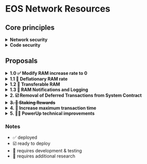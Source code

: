 # EOS Network Resources

## Core principles

<details>
<summary><b>Network security</b></summary>

- Voter participation must not decrease
- Network must not be at increased risk

</details>

<details>
<summary><b>Code security</b></summary>

- Minimal system contract modifications
- No risk of loss of funds
- Code review should contain minimal code complexity

</details>

## Proposals

<details>
<summary><b>1.0 ✅ Modify RAM increase rate to 0</b></summary>

> [Introduction & Motivation](https://github.com/EOS-Nation/eos-network-resources/tree/main/1.%20Modify%20RAM%20Increase%20Rate)

### Proposal

Set RAM increase rate to 0 bytes per block.

- `eosio::setramrate` to `bytes_per_block=0`

### MSIG

- https://bloks.io/msig/eosnationftw/setramrate

</details>


<details>
<summary><b>1.1 🚧 Deflationary RAM rate</b></summary>

### Proposal

- Allow for signed integer for `bytes_per_block` RAM rate (allows deflationary virtual RAM supply)

### Requirements
- Set `setramrate::bytes_per_block` to `int16_t` (signed integer)
- Set `global2::new_ram_per_block` to `int16_t` (signed integer)

### Preconditions
- `max_ram_size` cannot be below `total_ram_bytes_reserved`

### References

- **system_contract**
  - [update_ram_supply](https://github.com/eosnetworkfoundation/eos-system-contracts/blob/c6113dbec2282825ce8d1fb6396fe82500af9019/contracts/eosio.system/src/eosio.system.cpp#L87-L103)
  - [setramrate](https://github.com/eosnetworkfoundation/eos-system-contracts/blob/c6113dbec2282825ce8d1fb6396fe82500af9019/contracts/eosio.system/src/eosio.system.cpp#L105-L110)
  - [global](https://github.com/eosnetworkfoundation/eos-system-contracts/blob/c6113dbec2282825ce8d1fb6396fe82500af9019/contracts/eosio.system/include/eosio.system/eosio.system.hpp#L142-L146)
  - [global2](https://github.com/eosnetworkfoundation/eos-system-contracts/blob/c6113dbec2282825ce8d1fb6396fe82500af9019/contracts/eosio.system/include/eosio.system/eosio.system.hpp#L168-L179)

</details>

<details>
<summary><b>1.2 🚧 Transferable RAM</b></summary>

### Proposal

New RAM system contract action to transfer RAM from one account to another without any fees.

#### ACTION: `transferram`

- `account {name}`
- `receiver {name}`
- `bytes {int64}`

### Requirements
- Charges 0% fee to transfer
- Only uncommited RAM can be transferred
- Notify `receiver` by `require_recipient`

### Preconditions
- `account` must have sufficient `ram_bytes` prior to transfer
- `account` decrease `ram_bytes` by `bytes`
- `receiver` must exists
- `receiver` account can be a contract
- `receiver` account can have zero available RAM bytes
- `receiver` increase `ram_bytes` by `bytes`
- handle `ram_managed` accounts

### References

- **system_contract**
  - [buyram](https://github.com/eosnetworkfoundation/eos-system-contracts/blob/c6113dbec2282825ce8d1fb6396fe82500af9019/contracts/eosio.system/src/delegate_bandwidth.cpp#L43-L103)
  - [sellram](https://github.com/eosnetworkfoundation/eos-system-contracts/blob/c6113dbec2282825ce8d1fb6396fe82500af9019/contracts/eosio.system/src/delegate_bandwidth.cpp#L111-L159)
- **resource_limits_manager**
  - [verify_account_ram_usage](https://github.com/AntelopeIO/leap/blob/96965434094d8d9a3808c7060061eadf5b632b8d/libraries/chain/resource_limits.cpp#L232-L242)
  - [set_account_limits](https://github.com/AntelopeIO/leap/blob/96965434094d8d9a3808c7060061eadf5b632b8d/libraries/chain/resource_limits.cpp#L249-L270)
  - [get_account_limits](https://github.com/AntelopeIO/leap/blob/96965434094d8d9a3808c7060061eadf5b632b8d/libraries/chain/resource_limits.cpp#L303-L315)
- **privileged**
  - [set_resource_limits](https://github.com/AntelopeIO/leap/blob/96965434094d8d9a3808c7060061eadf5b632b8d/libraries/chain/webassembly/privileged.cpp#L27-L35)
  - [get_resource_limits](https://github.com/AntelopeIO/leap/blob/96965434094d8d9a3808c7060061eadf5b632b8d/libraries/chain/webassembly/privileged.cpp#L37C20-L42)

</details>

<details>
<summary><b>1.3 🚧 RAM Notifications and Logging</b></summary>

### Proposal

- Improve RAM logging by including additional inline actions and notifications via the use of `require_recipient`.

### Requirements
- Add `require_recipient` to `buyram`, `buyrambytes` & `transferram` actions
- Add inline log actions to `sellram`, `buyram`, `buyrambytes` & `transferram` actions

</details>

<details>
<summary><b>2. ☑️ Removal of Deferred Transactions from System Contract</b></summary>

> [Introduction & Motivation](https://github.com/EOS-Nation/eos-network-resources/tree/main/2.%20Remove%20Deferred%20Transactions%20from%20System%20Contract)

### Proposal
[Deploy latest v3.2.0 system contract](https://github.com/eosnetworkfoundation/eos-system-contracts/releases/tag/v3.2.0)

- Within the system contracts the actions `system_contract::bidname`, `system_contract::buyram`, `wrap::exec` no longer issue deferred transactions.
- This is a change for the `system_contract::bidname` action, and failed bids will need an explict refund. For the `system_contract::buyram` action the default behavior remains unchanged.
- The `wrap::exec` action has been rewritten to use send instead of `send_deferred`.

</details>

<details>
<summary><s><b>3. 🚧 Staking Rewards</b></s></summary>

> [Introduction & Motivation](https://github.com/EOS-Nation/eos-network-resources/tree/main/3.%20Staking%20Rewards)

### Proposal

Revamp REX with modified parameters, increased allocation by 2% & burn system fees.

![image](https://github.com/EOS-Nation/eos-network-resources/assets/550895/3c37377c-f97f-416c-8dfa-aa241a310c34)

- Burn mechanism for system fees (Name Bids, RAM fee, PowerUp fees, more...)
  - All system fees are burned (sent to `eosio.null`)
  - Could cause the network to be deflationary
- REX to accept a portion of unallocated inflation
  - modify `producer_pay::claimrewards` to support `rex::channel_to_rex`
  - define new `rexparams` table with
    - `inflation_rex_factor=50000` (50% of unallocated inflation)
    - `num_of_maturity_buckets=5` (4 days)
  - define new `setrexparams` action to modify `inflation_rex_factor` & `num_of_maturity_buckets`
- Increase +2% of unallocated inflation going to REX
  - call `eosio::setinflation` action with the following parameters:
    - `annual_rate=500` (previously 300)
    - `inflation_pay_factor=50000` (previously 30000)
- Remove `check_voting_requirement` checks from `buyrex`
  - resolves circular dependencies between `delegatebw`, `voteproducer`, and `buyrex`. [#51](https://github.com/EOSIO/eosio.system/issues/51)
  - allows for neutral actors to participate in REX (ex: EOS EVM Bridge)

### Considerations
- Increase REX staking period
  - modify `num_of_maturity_buckets=8` to change staking period from 4 days to 7 days
- Prevent REX liquid staking
  - modify `mvtosavings` and `mvfrsavings` to be a requirement for `buyrex`
  - matured REX loans should automatically trigger `sellrex` action

### References

- [WAX Tokenomics Upgrade](https://github.com/worldwide-asset-exchange/wax-system-contracts/blob/0f83469f55098c94ab78ad2fb5b5aa268be9fc6c/tokenomics/README.md)

</details>

<details>
<summary><b>4. 🚧 Increase maximum transaction time</b></summary>

> [Introduction & Motivation](https://github.com/EOS-Nation/eos-network-resources/tree/main/4.%20Increase%20Maximum%20Transaction%20Time)

### Operations

**[Deployment of Leap 5.0.0](https://github.com/AntelopeIO/leap/releases/tag/v5.0.0-rc3) (stable release)**

- Assuming default of 30 ms for `max-transaction-time`, that effectively raises the CPU time available by 5x to 150 ms.
- Leap 5.0.0 brings the selective EOS VM OC feature which may increase some computations in EOS EVM by a similar multiplier.
- That is already getting us a significant gain in computation capacity per EOS transaction which should translate to higher overall gas limits per EVM transaction (assuming 1 EVM transaction per EOS transaction).

### No Change

- There is no need at the moment to further raise `max_transaction_cpu_usage` for the purposes of EOS EVM.

</details>

<details>
<summary><b>5. 🚧📖 PowerUp technical improvements</b></summary>

> [Introduction & Motivation](https://github.com/EOS-Nation/eos-network-resources/tree/main/5.%20PowerUp%20technical%20improvements)

### Proposal

Introduce an enhanced Powerup utility function designed to facilitate user interaction with the native Powerup action in a seamless manner.

- Make a payment using a set amount of EOS (ex: "I want to pay 1 EOS")
- Lease a specific duration of CPU time (ex: "I want 10ms of CPU")

### Requirements

- Make `powerupms` to do 1ms of CPU
- Make `powerupcost` to pay 1 EOS for CPU
- Make `powerupkb` to buy 1kb of NET

### No Change

- Powerup CPU/NET ratios remain unchanged

### References

- https://ultra.io/articles/61-3/ultra-blockchain-resource-model

</details>

### Notes
- ✅ deployed
- ☑️ ready to deploy
- 🚧 requires development & testing
- 📖 requires additional research
